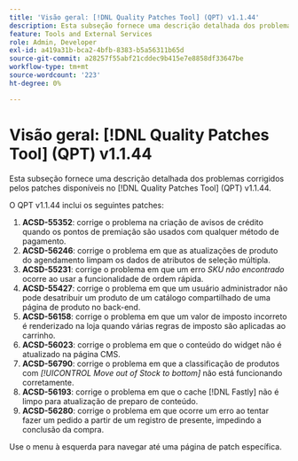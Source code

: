 ```yaml
---
title: 'Visão geral: [!DNL Quality Patches Tool] (QPT) v1.1.44'
description: Esta subseção fornece uma descrição detalhada dos problemas corrigidos pelos patches disponíveis no  [!DNL Quality Patches Tool] (QPT) v1.1.44.
feature: Tools and External Services
role: Admin, Developer
exl-id: a419a31b-bca2-4bfb-8383-b5a56311b65d
source-git-commit: a28257f55abf21cddec9b415e7e8858df33647be
workflow-type: tm+mt
source-wordcount: '223'
ht-degree: 0%

---
```


# Visão geral: [!DNL Quality Patches Tool] (QPT) v1.1.44

Esta subseção fornece uma descrição detalhada dos problemas corrigidos pelos patches disponíveis no [!DNL Quality Patches Tool] (QPT) v1.1.44.

O QPT v1.1.44 inclui os seguintes patches:

1. **ACSD-55352**: corrige o problema na criação de avisos de crédito quando os pontos de premiação são usados com qualquer método de pagamento.
1. **ACSD-56246**: corrige o problema em que as atualizações de produto do agendamento limpam os dados de atributos de seleção múltipla.
1. **ACSD-55231**: corrige o problema em que um erro *SKU não encontrado* ocorre ao usar a funcionalidade de ordem rápida.
1. **ACSD-55427**: corrige o problema em que um usuário administrador não pode desatribuir um produto de um catálogo compartilhado de uma página de produto no back-end.
1. **ACSD-56158**: corrige o problema em que um valor de imposto incorreto é renderizado na loja quando várias regras de imposto são aplicadas ao carrinho.
1. **ACSD-56023**: corrige o problema em que o conteúdo do widget não é atualizado na página CMS.
1. **ACSD-56790**: corrige o problema em que a classificação de produtos com *[!UICONTROL Move out of Stock to bottom]* não está funcionando corretamente.
1. **ACSD-56193**: corrige o problema em que o cache [!DNL Fastly] não é limpo para atualização de preparo de conteúdo.
1. **ACSD-56280**: corrige o problema em que ocorre um erro ao tentar fazer um pedido a partir de um registro de presente, impedindo a conclusão da compra.

Use o menu à esquerda para navegar até uma página de patch específica.
